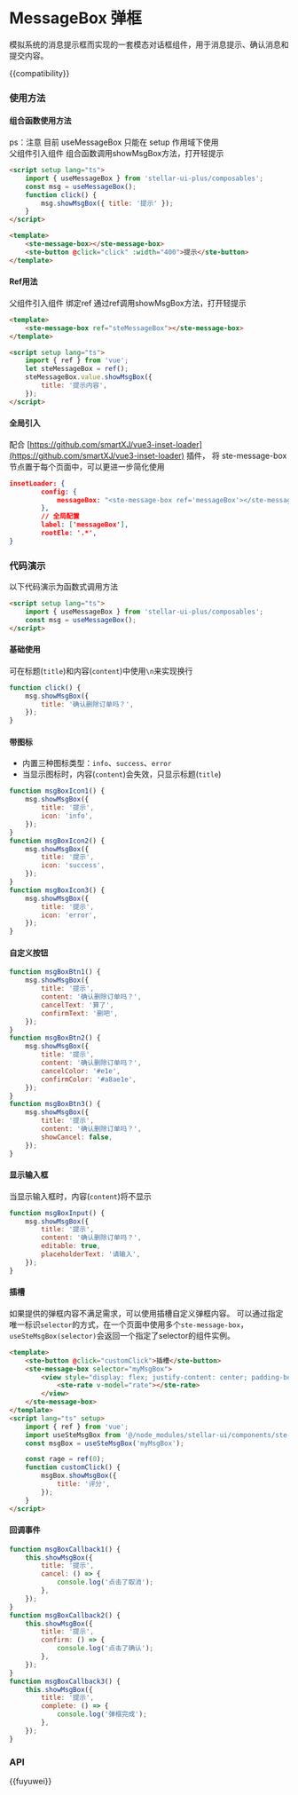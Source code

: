 # MessageBox 弹框

模拟系统的消息提示框而实现的一套模态对话框组件，用于消息提示、确认消息和提交内容。

{{compatibility}}

### 使用方法

#### 组合函数使用方法

ps：注意 目前 useMessageBox 只能在 setup 作用域下使用  
父组件引入组件 组合函数调用showMsgBox方法，打开轻提示

```html
<script setup lang="ts">
    import { useMessageBox } from 'stellar-ui-plus/composables';
    const msg = useMessageBox();
    function click() {
        msg.showMsgBox({ title: '提示' });
    }
</script>
```

```html
<template>
    <ste-message-box></ste-message-box>
    <ste-button @click="click" :width="400">提示</ste-button>
</template>
```

#### Ref用法

父组件引入组件 绑定ref 通过ref调用showMsgBox方法，打开轻提示

```html
<template>
    <ste-message-box ref="steMessageBox"></ste-message-box>
</template>
```

```html
<script setup lang="ts">
    import { ref } from 'vue';
    let steMessageBox = ref();
    steMessageBox.value.showMsgBox({
        title: '提示内容',
    });
</script>
```

#### 全局引入

配合 [https://github.com/smartXJ/vue3-inset-loader](https://github.com/smartXJ/vue3-inset-loader) 插件， 将 ste-message-box 节点置于每个页面中，可以更进一步简化使用

```json
insetLoader: {
        config: {
            messageBox: "<ste-message-box ref='messageBox'></ste-message-box>",
        },
        // 全局配置
        label: ['messageBox'],
        rootEle: '.*',
}
```

### 代码演示

以下代码演示为函数式调用方法

```html
<script setup lang="ts">
    import { useMessageBox } from 'stellar-ui-plus/composables';
    const msg = useMessageBox();
</script>
```

#### 基础使用

可在标题(`title`)和内容(`content`)中使用`\n`来实现换行

```javascript
function click() {
    msg.showMsgBox({
        title: '确认删除订单吗？',
    });
}
```

#### 带图标

-   内置三种图标类型：`info`、`success`、`error`
-   当显示图标时，内容(`content`)会失效，只显示标题(`title`)

```javascript
function msgBoxIcon1() {
    msg.showMsgBox({
        title: '提示',
        icon: 'info',
    });
}
function msgBoxIcon2() {
    msg.showMsgBox({
        title: '提示',
        icon: 'success',
    });
}
function msgBoxIcon3() {
    msg.showMsgBox({
        title: '提示',
        icon: 'error',
    });
}
```

#### 自定义按钮

```javascript
function msgBoxBtn1() {
    msg.showMsgBox({
        title: '提示',
        content: '确认删除订单吗？',
        cancelText: '算了',
        confirmText: '删吧',
    });
}
function msgBoxBtn2() {
    msg.showMsgBox({
        title: '提示',
        content: '确认删除订单吗？',
        cancelColor: '#e1e',
        confirmColor: '#a8ae1e',
    });
}
function msgBoxBtn3() {
    msg.showMsgBox({
        title: '提示',
        content: '确认删除订单吗？',
        showCancel: false,
    });
}
```

#### 显示输入框

当显示输入框时，内容(`content`)将不显示

```javascript
function msgBoxInput() {
    msg.showMsgBox({
        title: '提示',
        content: '确认删除订单吗？',
        editable: true,
        placeholderText: '请输入',
    });
}
```

#### 插槽

如果提供的弹框内容不满足需求，可以使用插槽自定义弹框内容。
可以通过指定唯一标识`selector`的方式，在一个页面中使用多个`ste-message-box`，`useSteMsgBox(selector)`会返回一个指定了selector的组件实例。

```html
<template>
    <ste-button @click="customClick">插槽</ste-button>
    <ste-message-box selector="myMsgBox">
        <view style="display: flex; justify-content: center; padding-bottom: 20rpx;width: 504rpx">
            <ste-rate v-model="rate"></ste-rate>
        </view>
    </ste-message-box>
</template>
<script lang="ts" setup>
    import { ref } from 'vue';
    import useSteMsgBox from '@/node_modules/stellar-ui/components/ste-message-box/ste-message-box.js';
    const msgBox = useSteMsgBox('myMsgBox');

    const rage = ref(0);
    function customClick() {
        msgBox.showMsgBox({
            title: '评分',
        });
    }
</script>
```

#### 回调事件

```javascript
function msgBoxCallback1() {
    this.showMsgBox({
        title: '提示',
        cancel: () => {
            console.log('点击了取消');
        },
    });
}
function msgBoxCallback2() {
    this.showMsgBox({
        title: '提示',
        confirm: () => {
            console.log('点击了确认');
        },
    });
}
function msgBoxCallback3() {
    this.showMsgBox({
        title: '提示',
        complete: () => {
            console.log('弹框完成');
        },
    });
}
```

### API

<!-- props -->

{{fuyuwei}}

